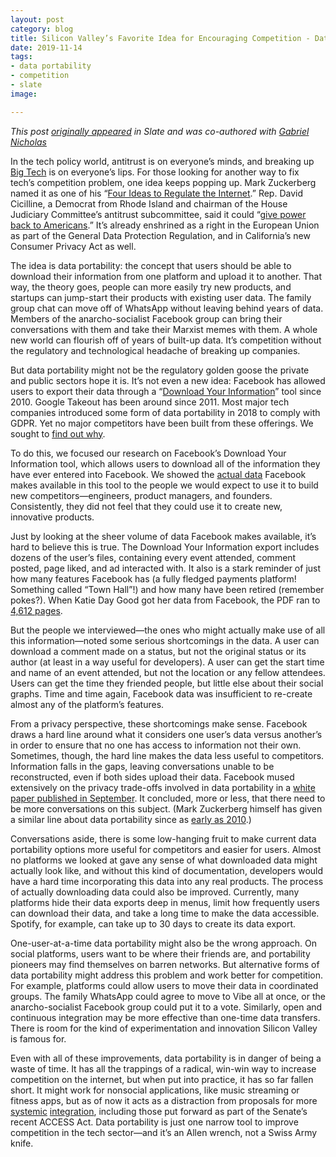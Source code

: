 ```yaml
---
layout: post
category: blog
title: Silicon Valley’s Favorite Idea for Encouraging Competition - Data portability sounds promising—but it might not be the regulatory golden goose the private and public sectors hope it is
date: 2019-11-14
tags:
- data portability
- competition
- slate
image:

---
```

*This post [originally appeared](https://slate.com/technology/2019/11/data-portability-facebook-competition-antitrust.html) in Slate and was co-authored with [Gabriel Nicholas](https://twitter.com/GabeNicholas)*

In the tech policy world, antitrust is on everyone’s minds, and breaking up [Big Tech](https://slate.com/technology/2017/11/how-silicon-valley-became-big-tech.html) is on everyone’s lips. For those looking for another way to fix tech’s competition problem, one idea keeps popping up. Mark Zuckerberg named it as one of his “[Four Ideas to Regulate the Internet](https://newsroom.fb.com/news/2019/03/four-ideas-regulate-internet/).” Rep. David Cicilline, a Democrat from Rhode Island and chairman of the House Judiciary Committee’s antitrust subcommittee, said it could “[give power back to Americans](https://www.newamerica.org/weekly/edition-211/how-we-can-free-our-facebook-friends/).” It’s already enshrined as a right in the European Union as part of the General Data Protection Regulation, and in California’s new Consumer Privacy Act as well.

The idea is data portability: the concept that users should be able to download their information from one platform and upload it to another. That way, the theory goes, people can more easily try new products, and startups can jump-start their products with existing user data. The family group chat can move off of WhatsApp without leaving behind years of data. Members of the anarcho-socialist Facebook group can bring their conversations with them and take their Marxist memes with them. A whole new world can flourish off of years of built-up data. It’s competition without the regulatory and technological headache of breaking up companies.

But data portability might not be the regulatory golden goose the private and public sectors hope it is. It’s not even a new idea: Facebook has allowed users to export their data through a “[Download Your Information](https://www.facebook.com/help/1701730696756992?helpref=hc_global_nav)” tool since 2010. Google Takeout has been around since 2011. Most major tech companies introduced some form of data portability in 2018 to comply with GDPR. Yet no major competitors have been built from these offerings. We sought to [find out why](https://michaelweinberg.org/docs/Data_Portability_and_Platform_Competition_-_Is_User_Data_Exported_From_Facebook_Actually_Useful_to_Competitors.pdf).

To do this, we focused our research on Facebook’s Download Your Information tool, which allows users to download all of the information they have ever entered into Facebook. We showed the [actual data](https://github.com/gajeam/Portability-Project/tree/master/facebook-data-examples) Facebook makes available in this tool to the people we would expect to use it to build new competitors—engineers, product managers, and founders. Consistently, they did not feel that they could use it to create new, innovative products.

Just by looking at the sheer volume of data Facebook makes available, it’s hard to believe this is true. The Download Your Information export includes dozens of the user’s files, containing every event attended, comment posted, page liked, and ad interacted with. It also is a stark reminder of just how many features Facebook has (a fully fledged payments platform! Something called “Town Hall”!) and how many have been retired (remember pokes?). When Katie Day Good got her data from Facebook, the PDF ran to [4,612 pages](https://slate.com/technology/2019/08/printing-facebook-user-data-scrapbook.html).

But the people we interviewed—the ones who might actually make use of all this information—noted some serious shortcomings in the data. A user can download a comment made on a status, but not the original status or its author (at least in a way useful for developers). A user can get the start time and name of an event attended, but not the location or any fellow attendees. Users can get the time they friended people, but little else about their social graphs. Time and time again, Facebook data was insufficient to re-create almost any of the platform’s features.

From a privacy perspective, these shortcomings make sense. Facebook draws a hard line around what it considers one user’s data versus another’s in order to ensure that no one has access to information not their own. Sometimes, though, the hard line makes the data less useful to competitors. Information falls in the gaps, leaving conversations unable to be reconstructed, even if both sides upload their data. Facebook mused extensively on the privacy trade-offs involved in data portability in a [white paper published in September](https://newsroom.fb.com/news/2019/09/privacy-and-data-portability/). It concluded, more or less, that there need to be more conversations on this subject. (Mark Zuckerberg himself has given a similar line about data portability since as [early as 2010](https://arstechnica.com/information-technology/2010/10/data-portability-finally-comes-to-facebook-plus-friend-groups/).)

Conversations aside, there is some low-hanging fruit to make current data portability options more useful for competitors and easier for users. Almost no platforms we looked at gave any sense of what downloaded data might actually look like, and without this kind of documentation, developers would have a hard time incorporating this data into any real products. The process of actually downloading data could also be improved. Currently, many platforms hide their data exports deep in menus, limit how frequently users can download their data, and take a long time to make the data accessible. Spotify, for example, can take up to 30 days to create its data export.

One-user-at-a-time data portability might also be the wrong approach. On social platforms, users want to be where their friends are, and portability pioneers may find themselves on barren networks. But alternative forms of data portability might address this problem and work better for competition. For example, platforms could allow users to move their data in coordinated groups. The family WhatsApp could agree to move to Vibe all at once, or the anarcho-socialist Facebook group could put it to a vote. Similarly, open and continuous integration may be more effective than one-time data transfers. There is room for the kind of experimentation and innovation Silicon Valley is famous for.

Even with all of these improvements, data portability is in danger of being a waste of time. It has all the trappings of a radical, win-win way to increase competition on the internet, but when put into practice, it has so far fallen short. It might work for nonsocial applications, like music streaming or fitness apps, but as of now it acts as a distraction from proposals for more [systemic](https://knightcolumbia.org/content/protocols-not-platforms-a-technological-approach-to-free-speech) [integration](https://blog.mozilla.org/netpolicy/files/2019/09/Mozilla-Competition-Working-Paper.pdf), including those put forward as part of the Senate’s recent ACCESS Act. Data portability is just one narrow tool to improve competition in the tech sector—and it’s an Allen wrench, not a Swiss Army knife.